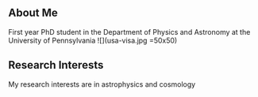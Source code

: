 
## About Me
First year PhD student in the Department of Physics and Astronomy at the University of Pennsylvania
![](usa-visa.jpg =50x50)
## Research Interests
My research interests are in astrophysics and cosmology
